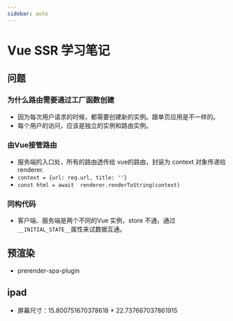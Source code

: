 ```yaml
---
sidebar: auto
---
```


# Vue SSR 学习笔记

## 问题
### 为什么路由需要通过工厂函数创建
* 因为每次用户请求的时候，都需要创建新的实例。跟单页应用是不一样的。
* 每个用户的访问，应该是独立的实例和路由实例。

### 由Vue接管路由
* 服务端的入口处，所有的路由透传给 vue的路由，封装为 context 对象传递给 renderer.
* `context = {url: req.url, title: ''}`
* `const html = await  renderer.renderToString(context)`

### 同构代码
* 客户端、服务端是两个不同的Vue 实例，store 不通，通过`__INITIAL_STATE__`属性来试数据互通。

## 预渲染
* prerender-spa-plugin

## ipad
* 屏幕尺寸：15.800751670378618 * 22.737667037861915